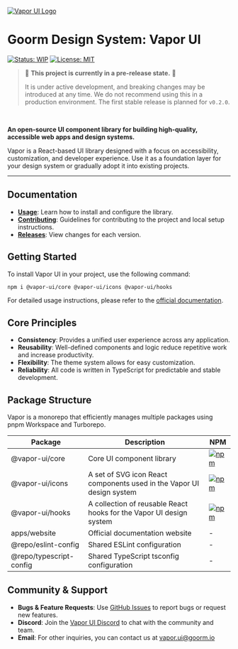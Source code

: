 [![Vapor UI Logo](vapor-ui.png)](https://vapor.goorm.io)

# Goorm Design System: Vapor UI

[![Status: WIP](https://img.shields.io/badge/status-WIP-orange.svg)](https://github.com/goorm-dev/vapor-ui) [![License: MIT](https://img.shields.io/badge/License-MIT-yellow.svg)](https://opensource.org/licenses/MIT)

> 🚧 **This project is currently in a pre-release state.** 🚧
>
> It is under active development, and breaking changes may be introduced at any time.
> We do not recommend using this in a production environment. The first stable release is planned for `v0.2.0`.

<br/>

**An open-source UI component library for building high-quality, accessible web apps and design systems.**

Vapor is a React-based UI library designed with a focus on accessibility, customization, and developer experience. Use it as a foundation layer for your design system or gradually adopt it into existing projects.

---

## Documentation

- **[Usage](https://vapor.goorm.io/docs/overview/installation)**: Learn how to install and configure the library.
- **[Contributing](https://github.com/goorm-dev/vapor-ui/blob/main/CONTRIBUTING.md)**: Guidelines for contributing to the project and local setup instructions.
- **[Releases](https://github.com/goorm-dev/vapor-ui/releases)**: View changes for each version.

## Getting Started

To install Vapor UI in your project, use the following command:

```bash
npm i @vapor-ui/core @vapor-ui/icons @vapor-ui/hooks
```

For detailed usage instructions, please refer to the [official documentation](https://vapor.goorm.io/docs/overview/installation).

## Core Principles

- **Consistency**: Provides a unified user experience across any application.
- **Reusability**: Well-defined components and logic reduce repetitive work and increase productivity.
- **Flexibility**: The theme system allows for easy customization.
- **Reliability**: All code is written in TypeScript for predictable and stable development.

## Package Structure

Vapor is a monorepo that efficiently manages multiple packages using pnpm Workspace and Turborepo.

| Package                 | Description                                                           | NPM                                                                                                       |
| ----------------------- | --------------------------------------------------------------------- | --------------------------------------------------------------------------------------------------------- |
| @vapor-ui/core          | Core UI component library                                             | [![npm](https://img.shields.io/npm/v/@vapor-ui/core.svg)](https://www.npmjs.com/package/@vapor-ui/core)   |
| @vapor-ui/icons         | A set of SVG icon React components used in the Vapor UI design system | [![npm](https://img.shields.io/npm/v/@vapor-ui/icons.svg)](https://www.npmjs.com/package/@vapor-ui/icons) |
| @vapor-ui/hooks         | A collection of reusable React hooks for the Vapor UI design system   | [![npm](https://img.shields.io/npm/v/@vapor-ui/hooks.svg)](https://www.npmjs.com/package/@vapor-ui/hooks) |
| apps/website            | Official documentation website                                        | -                                                                                                         |
| @repo/eslint-config     | Shared ESLint configuration                                           | -                                                                                                         |
| @repo/typescript-config | Shared TypeScript tsconfig configuration                              | -                                                                                                         |

## Community & Support

- **Bugs & Feature Requests**: Use [GitHub Issues](https://github.com/goorm-dev/vapor-ui/issues) to report bugs or request new features.
- **Discord**: Join the [Vapor UI Discord](https://discord.gg/PMqxs3xaHC) to chat with the community and team.
- **Email**: For other inquiries, you can contact us at vapor.ui@goorm.io
